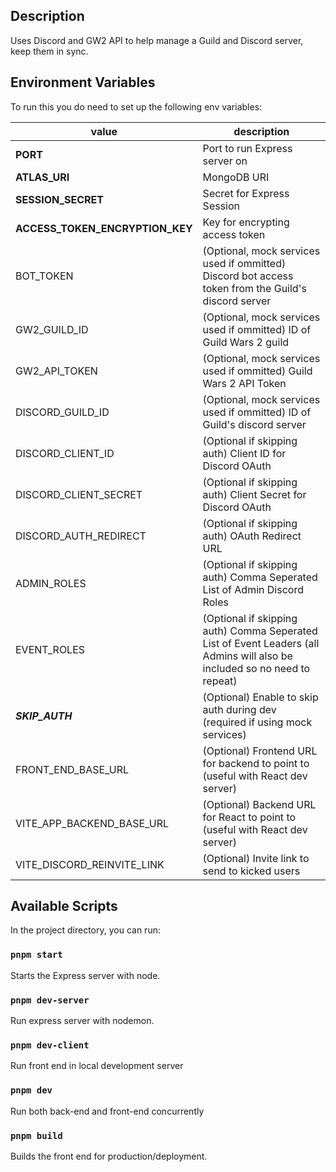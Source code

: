 ## Description

Uses Discord and GW2 API to help manage a Guild and Discord server, keep them in sync.

## Environment Variables

To run this you do need to set up the following env variables:

| value                           | description                                                                                                               |
| ------------------------------- | ------------------------------------------------------------------------------------------------------------------------- |
| **PORT**                        | Port to run Express server on                                                                                             |
| **ATLAS_URI**                   | MongoDB URI                                                                                                               |
| **SESSION_SECRET**              | Secret for Express Session                                                                                                |
| **ACCESS_TOKEN_ENCRYPTION_KEY** | Key for encrypting access token                                                                                           |
| BOT_TOKEN                       | (Optional, mock services used if ommitted) Discord bot access token from the Guild's discord server                       |
| GW2_GUILD_ID                    | (Optional, mock services used if ommitted) ID of Guild Wars 2 guild                                                       |
| GW2_API_TOKEN                   | (Optional, mock services used if ommitted) Guild Wars 2 API Token                                                         |
| DISCORD_GUILD_ID                | (Optional, mock services used if ommitted) ID of Guild's discord server                                                   |
| DISCORD_CLIENT_ID               | (Optional if skipping auth) Client ID for Discord OAuth                                                                   |
| DISCORD_CLIENT_SECRET           | (Optional if skipping auth) Client Secret for Discord OAuth                                                               |
| DISCORD_AUTH_REDIRECT           | (Optional if skipping auth) OAuth Redirect URL                                                                            |
| ADMIN_ROLES                     | (Optional if skipping auth) Comma Seperated List of Admin Discord Roles                                                   |
| EVENT_ROLES                     | (Optional if skipping auth) Comma Seperated List of Event Leaders (all Admins will also be included so no need to repeat) |
| **_SKIP_AUTH_**                 | (Optional) Enable to skip auth during dev (required if using mock services)                                               |
| FRONT_END_BASE_URL              | (Optional) Frontend URL for backend to point to (useful with React dev server)                                            |
| VITE_APP_BACKEND_BASE_URL       | (Optional) Backend URL for React to point to (useful with React dev server)                                               |
| VITE_DISCORD_REINVITE_LINK      | (Optional) Invite link to send to kicked users                                                                            |

## Available Scripts

In the project directory, you can run:

### `pnpm start`

Starts the Express server with node.

### `pnpm dev-server`

Run express server with nodemon.

### `pnpm dev-client`

Run front end in local development server

### `pnpm dev`

Run both back-end and front-end concurrently

### `pnpm build`

Builds the front end for production/deployment.
